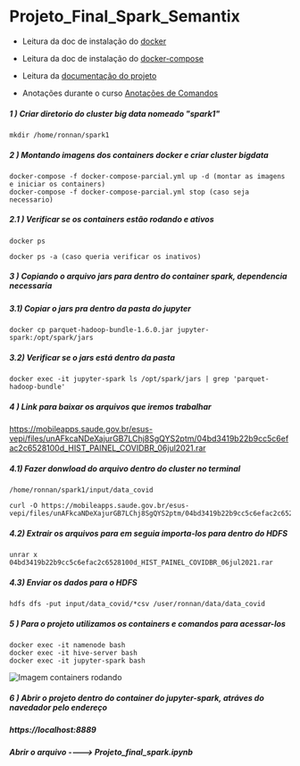 # Projeto_Final_Spark_Semantix

* Leitura da doc de instalação do [docker](https://docs.docker.com/engine/install/ubuntu/)

* Leitura da doc de instalação do [docker-compose](https://docs.docker.com/compose/install/)

* Leitura da [documentação do projeto](https://github.com/ronnanlimao/Big_data_Engineer_Projeto_Final_Spark_Semantix/blob/main/documentacao_projeto/projeto_final_spark.pdf)

* Anotações durante o curso [Anotações de Comandos](https://github.com/ronnanlimao/Big_data_Engineer_Projeto_Final_Spark_Semantix/blob/main/anotacoes_comandos/Comandos_BIGDATA_anotacoes.txt)

##### 1 ) Criar diretorio do cluster big data nomeado "spark1"

```
mkdir /home/ronnan/spark1
```

##### 2 ) Montando imagens dos containers docker e criar cluster bigdata
``` 
docker-compose -f docker-compose-parcial.yml up -d (montar as imagens e iniciar os containers)
docker-compose -f docker-compose-parcial.yml stop (caso seja necessario)
```
##### 2.1 ) Verificar se os containers estão rodando e ativos
```
docker ps
```
```
docker ps -a (caso queria verificar os inativos)
```

##### 3 ) Copiando o arquivo jars para dentro do container spark, dependencia necessaria

##### 3.1) Copiar o jars pra dentro da pasta do jupyter

```
docker cp parquet-hadoop-bundle-1.6.0.jar jupyter-spark:/opt/spark/jars
```

##### 3.2) Verificar se o jars está dentro da pasta

```
docker exec -it jupyter-spark ls /opt/spark/jars | grep 'parquet-hadoop-bundle'
```

##### 4 ) Link para baixar os arquivos que iremos trabalhar

https://mobileapps.saude.gov.br/esus-vepi/files/unAFkcaNDeXajurGB7LChj8SgQYS2ptm/04bd3419b22b9cc5c6efac2c6528100d_HIST_PAINEL_COVIDBR_06jul2021.rar

##### 4.1) Fazer donwload do arquivo dentro do cluster no terminal

```
/home/ronnan/spark1/input/data_covid
```
```
curl -O https://mobileapps.saude.gov.br/esus-vepi/files/unAFkcaNDeXajurGB7LChj8SgQYS2ptm/04bd3419b22b9cc5c6efac2c6528100d_HIST_PAINEL_COVIDBR_06jul2021.rar
```

##### 4.2) Extrair os arquivos para em seguia importa-los para dentro do HDFS

```
unrar x 04bd3419b22b9cc5c6efac2c6528100d_HIST_PAINEL_COVIDBR_06jul2021.rar
```

##### 4.3) Enviar os dados para o HDFS

``` 
hdfs dfs -put input/data_covid/*csv /user/ronnan/data/data_covid
```

##### 5 ) Para o projeto utilizamos os containers e comandos para acessar-los
```
docker exec -it namenode bash
docker exec -it hive-server bash
docker exec -it jupyter-spark bash
```
![Imagem containers rodando](https://github.com/ronnanlimao/Big_data_Engineer_Projeto_Final_Spark_Semantix/blob/main/containers_rodando.png)

##### 6 ) Abrir o projeto dentro do container do jupyter-spark, atráves do navedador pelo endereço

##### https://localhost:8889

##### Abrir o arquivo ----> Projeto_final_spark.ipynb
